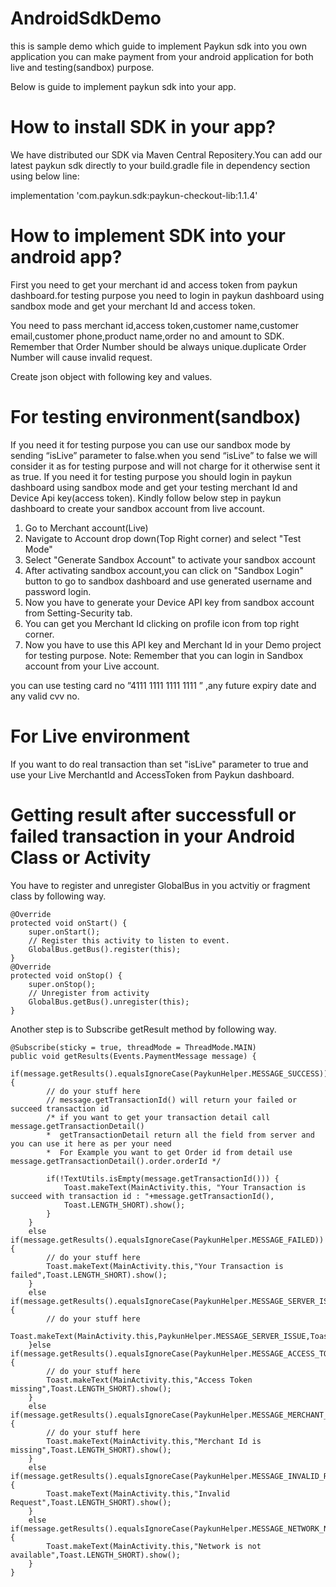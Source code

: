 # AndroidSdkDemo
this is sample demo which guide to implement Paykun sdk into you own application
you can make payment from your android application for both live and testing(sandbox) purpose.

Below is guide to implement paykun sdk into your app.

#	How to install SDK in your app?

We have distributed our SDK via Maven Central Repositery.You can add our latest paykun sdk directly to your build.gradle file in dependency section using below line:

implementation 'com.paykun.sdk:paykun-checkout-lib:1.1.4'


#	How to implement SDK into your android app?

First you need to get your merchant id and access token from paykun dashboard.for testing purpose you need to login in paykun dashboard using sandbox mode and get your merchant Id and access token.

You need to pass merchant id,access token,customer name,customer email,customer phone,product name,order no and amount to SDK.
Remember that Order Number should be always unique.duplicate Order Number will cause invalid request.

Create json object with following key and values.


#	For testing environment(sandbox)

If you need it for testing purpose you can use our sandbox mode by sending “isLive” parameter to false.when you send “isLive” to false we will consider it as for testing purpose and will not charge for it otherwise sent it as true.
If you need it for testing purpose you should login in paykun dashboard using sandbox mode and get your testing merchant Id and Device Api key(access token).
Kindly follow below step in paykun dashboard to create your sandbox account from live account.

1.	Go to Merchant account(Live)
2.	Navigate to Account drop down(Top Right corner) and select "Test Mode"
3.	Select "Generate Sandbox Account" to activate your sandbox account
4.	After activating sandbox account,you can click on "Sandbox Login" button to go to sandbox dashboard and use generated username and password login.
5.	Now you have to generate your Device API key from sandbox account from Setting-Security tab.
6.	You can get you Merchant Id clicking on profile icon from top right corner.
7.	Now you have to use this API key and Merchant Id in your Demo project for testing purpose.
Note: Remember that you can login in Sandbox account from your Live account.

you can use testing card no ”4111 1111 1111 1111 ” ,any future expiry date and any valid cvv no.

#	For Live environment

If you want to do real transaction than set "isLive" parameter to true and use your Live MerchantId and AccessToken from Paykun dashboard.

#	Getting result after successfull or failed transaction in your Android Class or Activity

You have to register and unregister GlobalBus in you actvitiy or fragment class by following way.

    @Override
    protected void onStart() {
        super.onStart();
        // Register this activity to listen to event.
        GlobalBus.getBus().register(this);
    }
    @Override
    protected void onStop() {
        super.onStop();
        // Unregister from activity
        GlobalBus.getBus().unregister(this);
    }
   
Another step is to Subscribe getResult method by following way.

    @Subscribe(sticky = true, threadMode = ThreadMode.MAIN)
    public void getResults(Events.PaymentMessage message) {
        if(message.getResults().equalsIgnoreCase(PaykunHelper.MESSAGE_SUCCESS)){
            // do your stuff here
            // message.getTransactionId() will return your failed or succeed transaction id
            /* if you want to get your transaction detail call message.getTransactionDetail()
            *  getTransactionDetail return all the field from server and you can use it here as per your need
            *  For Example you want to get Order id from detail use message.getTransactionDetail().order.orderId */
            
            if(!TextUtils.isEmpty(message.getTransactionId())) {
                Toast.makeText(MainActivity.this, "Your Transaction is succeed with transaction id : "+message.getTransactionId(),
                Toast.LENGTH_SHORT).show();
            }
        }
        else if(message.getResults().equalsIgnoreCase(PaykunHelper.MESSAGE_FAILED)){
            // do your stuff here
            Toast.makeText(MainActivity.this,"Your Transaction is failed",Toast.LENGTH_SHORT).show();
        }
        else if(message.getResults().equalsIgnoreCase(PaykunHelper.MESSAGE_SERVER_ISSUE)){
            // do your stuff here
            Toast.makeText(MainActivity.this,PaykunHelper.MESSAGE_SERVER_ISSUE,Toast.LENGTH_SHORT).show();
        }else if(message.getResults().equalsIgnoreCase(PaykunHelper.MESSAGE_ACCESS_TOKEN_MISSING)){
            // do your stuff here
            Toast.makeText(MainActivity.this,"Access Token missing",Toast.LENGTH_SHORT).show();
        }
        else if(message.getResults().equalsIgnoreCase(PaykunHelper.MESSAGE_MERCHANT_ID_MISSING)){
            // do your stuff here
            Toast.makeText(MainActivity.this,"Merchant Id is missing",Toast.LENGTH_SHORT).show();
        }
        else if(message.getResults().equalsIgnoreCase(PaykunHelper.MESSAGE_INVALID_REQUEST)){
            Toast.makeText(MainActivity.this,"Invalid Request",Toast.LENGTH_SHORT).show();
        }
        else if(message.getResults().equalsIgnoreCase(PaykunHelper.MESSAGE_NETWORK_NOT_AVAILABLE)){
            Toast.makeText(MainActivity.this,"Network is not available",Toast.LENGTH_SHORT).show();
        }
    }
